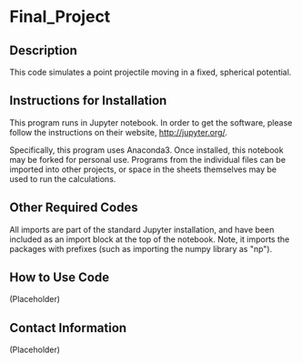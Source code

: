 # Final_Project

## Description
This code simulates a point projectile moving in a fixed, spherical potential.

## Instructions for Installation
This program runs in Jupyter notebook. In order to get the software, please follow the instructions on their website, http://jupyter.org/.

Specifically, this program uses Anaconda3. Once installed, this notebook may be forked for personal use. Programs from the individual files can be imported into other projects, or space in the sheets themselves may be used to run the calculations.

## Other Required Codes
All imports are part of the standard Jupyter installation, and have been included as an import block at the top of the notebook. Note, it imports the packages with prefixes (such as importing the numpy library as "np").

## How to Use Code
(Placeholder)

## Contact Information
(Placeholder)